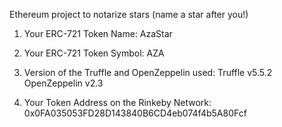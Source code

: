 Ethereum project to notarize stars (name a star after you!)

1) Your ERC-721 Token Name:
AzaStar

2) Your ERC-721 Token Symbol:
AZA

3) Version of the Truffle and OpenZeppelin used:
Truffle v5.5.2
OpenZeppelin v2.3

4) Your Token Address on the Rinkeby Network:
0x0FA035053FD28D143840B6CD4eb074f4b5A80Fcf
